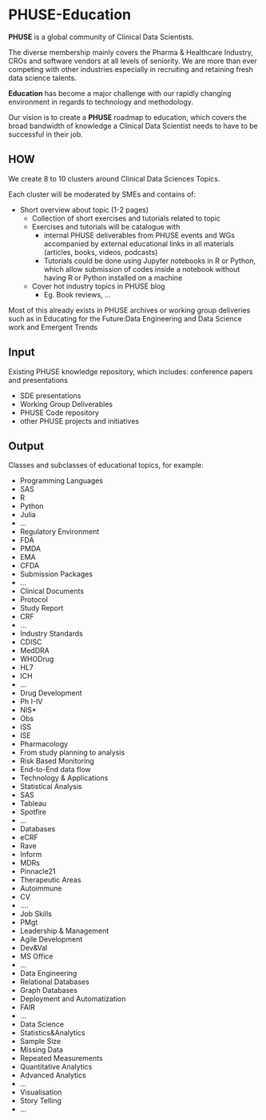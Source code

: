 # PHUSE-Education

**PHUSE** is a global community of Clinical Data Scientists.

The diverse membership mainly covers the Pharma & Healthcare Industry, CROs and software vendors at all levels of seniority.
We are more than ever competing with other industries especially in recruiting and retaining fresh data science talents.

**Education** has become a major challenge with our rapidly changing environment in regards to technology and methodology.

Our vision is to create a **PHUSE** roadmap to education, which covers the broad bandwidth of knowledge a Clinical Data Scientist needs to have to be successful in their job.
 
## HOW
We create 8 to 10 clusters around Clinical Data Sciences Topics.

Each cluster will be moderated by SMEs and contains of:
* Short overview about topic (1-2 pages)
  * Collection of short exercises and tutorials related to topic
  * Exercises and tutorials will be catalogue with 
    * internal PHUSE deliverables from PHUSE events and WGs accompanied by external educational links in all materials (articles, books, videos, podcasts) 
    * Tutorials could be done using Jupyter notebooks in R or Python, which allow submission of codes inside a notebook without having R or Python installed on a machine
  * Cover hot industry topics in PHUSE blog
    * Eg. Book reviews, ...
    
Most of this already exists in PHUSE archives or working group deliveries such as in Educating for the Future:Data Engineering and Data Science work and Emergent Trends

## Input

Existing PHUSE knowledge repository, which includes: conference papers and presentations
* SDE presentations
* Working Group Deliverables
* PHUSE Code repository
* other PHUSE projects and initiatives

## Output

Classes and subclasses of educational topics, for example:
* Programming Languages
 * SAS
 * R
 * Python
 * Julia
 * ...
* Regulatory Environment
 * FDA
 * PMDA
 * EMA
 * CFDA
 * Submission Packages
 * ...
* Clinical Documents
 * Protocol
 * Study Report
 * CRF
 * ...
* Industry Standards
 * CDISC
 * MedDRA
 * WHODrug
 * HL7
 * ICH
 * ...
* Drug Development
 * Ph I-IV
 * NIS* 
 * Obs
 * ISS
 * ISE
 * Pharmacology
 * From study planning to analysis
 * Risk Based Monitoring
 * End-to-End data flow
* Technology & Applications 
 * Statistical Analysis
  * SAS
  * Tableau
  * Spotfire
  * ...
 * Databases
 * eCRF
  * Rave
  * Inform
 * MDRs
 * Pinnacle21
* Therapeutic Areas
 * Autoimmune
 * CV
 * ....
* Job Skills 
 * PMgt
 * Leadership & Management
 * Agile Development
 * Dev&Val
 * MS Office
 * ...
* Data Engineering 
 * Relational Databases
 * Graph Databases
 * Deployment and Automatization
 * FAIR
 * ...
* Data Science
 * Statistics&Analytics
  * Sample Size
  * Missing Data
  * Repeated Measurements
  * Quantitative Analytics
  * Advanced Analytics
  * ...
 * Visualisation
 * Story Telling
 * ...

